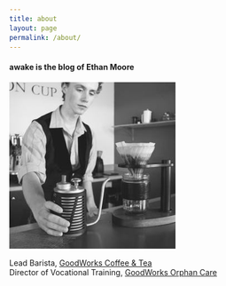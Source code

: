 ```yaml
---
title: about
layout: page
permalink: /about/
---
```

#### **awake** is the blog of Ethan Moore  

![Ethan Moore][1]  

Lead Barista, [GoodWorks Coffee & Tea][2]  
Director of Vocational Training, [GoodWorks Orphan Care][3]

 [0]: /
 [1]: /content/profile/profilecoffee-300x300.jpg
 [2]: http://www.drinkgoodworks.com "GoodWorks Coffee & Tea"
 [3]: http://www.goodworksorphancare.org "GoodWorks Orphan Care"  
